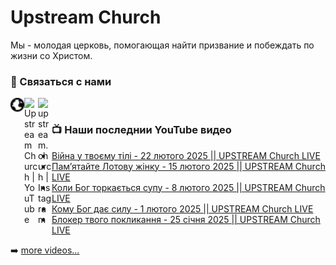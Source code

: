# Upstream Church

Мы - молодая церковь, помогающая найти призвание и побеждать по жизни со Христом.

### 👥 Связаться с нами

[<img align="left" alt="upstream.life" width="22px" src="https://raw.githubusercontent.com/iconic/open-iconic/master/svg/globe.svg" />][website]
[<img align="left" alt="UpstreamChurch | YouTube" width="22px" src="https://cdn.jsdelivr.net/npm/simple-icons@v3/icons/youtube.svg" />][youtube]
[<img align="left" alt="upstream.church | Instagram" width="22px" src="https://cdn.jsdelivr.net/npm/simple-icons@v3/icons/instagram.svg" />][instagram]

<br />

### 📺 Наши последнии YouTube видео
<!-- YOUTUBE:START -->
- [Війна у твоєму тілі - 22 лютого 2025 || UPSTREAM Church LIVE](https://www.youtube.com/watch?v=QGBsqVMj2x8)
- [Памʼятайте Лотову жінку - 15 лютого 2025 || UPSTREAM Church LIVE](https://www.youtube.com/watch?v=_cx0cvUIGKA)
- [Коли Бог торкається супу - 8 лютого 2025 || UPSTREAM Church LIVE](https://www.youtube.com/watch?v=Ex-mZNnaOOU)
- [Кому Бог дає силу - 1 лютого 2025 || UPSTREAM Church LIVE](https://www.youtube.com/watch?v=fpzauGL2XAc)
- [Блокер твого покликання - 25 січня 2025 || UPSTREAM Church LIVE](https://www.youtube.com/watch?v=bj0Msg2-ua4)
<!-- YOUTUBE:END -->

➡️ [more videos...](https://youtube.com/UpstreamChurch)

[website]: https://upstream.life/
[youtube]: https://youtube.com/UpstreamChurch
[instagram]: https://www.instagram.com/upstream.church
